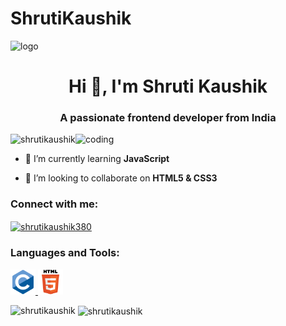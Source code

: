 # ShrutiKaushik
![logo](https://media.tenor.com/F0JE157P1loAAAAC/mio-akiyama-computer.gif)
<h1 align="center">Hi 👋, I'm Shruti Kaushik</h1>
<h3 align="center">A passionate frontend developer from India</h3>
<img align="right" alt="coding" width="400" src="https://cdn0.iconfinder.com/data/icons/startup-and-new-business-3/24/developer-woman-1024.png"

<p align="left"> <img src="https://komarev.com/ghpvc/?username=shrutikaushik&label=Profile%20views&color=0e75b6&style=flat" alt="shrutikaushik" /> </p>

- 🌱 I’m currently learning **JavaScript**

- 👯 I’m looking to collaborate on **HTML5 & CSS3**

<h3 align="left">Connect with me:</h3>
<p align="left">
<a href="https://instagram.com/shrutikaushik380" target="blank"><img align="center" src="https://raw.githubusercontent.com/rahuldkjain/github-profile-readme-generator/master/src/images/icons/Social/instagram.svg" alt="shrutikaushik380" height="30" width="40" /></a>
</p>

<h3 align="left">Languages and Tools:</h3>
<p align="left"> <a href="https://www.cprogramming.com/" target="_blank" rel="noreferrer"> <img src="https://raw.githubusercontent.com/devicons/devicon/master/icons/c/c-original.svg" alt="c" width="40" height="40"/> </a> <a href="https://www.w3.org/html/" target="_blank" rel="noreferrer"> <img src="https://raw.githubusercontent.com/devicons/devicon/master/icons/html5/html5-original-wordmark.svg" alt="html5" width="40" height="40"/> </a> </p>

<p><img align="left" src="https://github-readme-stats.vercel.app/api/top-langs?username=shrutikaushik&show_icons=true&locale=en&layout=compact" alt="shrutikaushik" /></p>

<p>&nbsp;<img align="center" src="https://github-readme-stats.vercel.app/api?username=shrutikaushik&show_icons=true&locale=en" alt="shrutikaushik" /></p>
